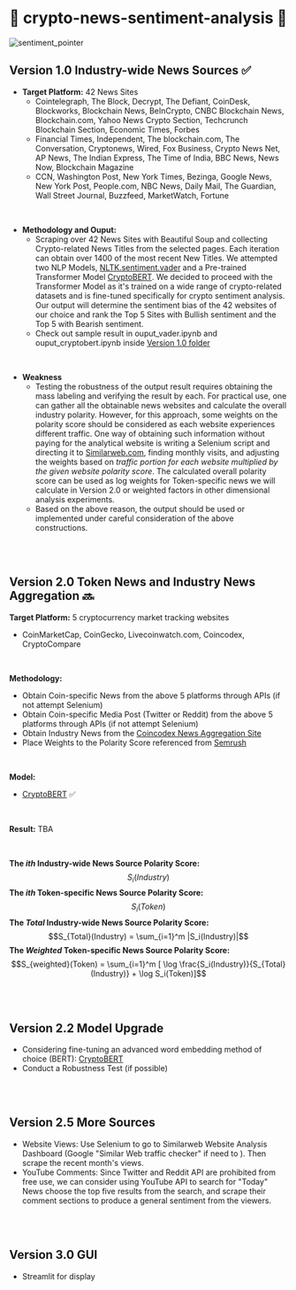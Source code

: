 # 🐂 crypto-news-sentiment-analysis 🧸

![sentiment_pointer](https://camo.githubusercontent.com/fd0f81957c4db8f54e6b0069be9ce68ab497c795813e1c14bc2c62d79df6469e/68747470733a2f2f7777772e6d61726b65746d6f746976652e636f6d2f6d61726b65745f6d6f746976652f73656e74696d656e742d616e616c797369732e6a7067)

## Version 1.0 Industry-wide News Sources  ✅
- **Target Platform:** 42 News Sites 
  - Cointelegraph, The Block, Decrypt, The Defiant, CoinDesk, Blockworks, Blockchain News, BeInCrypto, CNBC Blockchain News, Blockchain.com, Yahoo News Crypto Section, Techcrunch Blockchain Section, Economic Times, Forbes
  - Financial Times, Independent, The blockchain.com, The Conversation, Cryptonews, Wired, Fox Business, Crypto News Net, AP News, The Indian Express, The Time of India, BBC News, News Now, Blockchain Magazine
  - CCN, Washington Post, New York Times, Bezinga, Google News, New York Post, People.com, NBC News, Daily Mail, The Guardian, Wall Street Journal, Buzzfeed, MarketWatch, Fortune 

<br />

- **Methodology and Ouput:**
    - Scraping over 42 News Sites with Beautiful Soup and collecting Crypto-related News Titles from the selected pages. Each iteration can obtain over 1400 of the most recent New Titles. We attempted two NLP Models, [NLTK.sentiment.vader](https://www.nltk.org/_modules/nltk/sentiment/vader.html) and a Pre-trained Transformer Model [CryptoBERT](https://huggingface.co/ElKulako/cryptobert). We decided to proceed with the Transformer Model as it's trained on a wide range of crypto-related datasets and is fine-tuned specifically for crypto sentiment analysis. Our output will determine the sentiment bias of the 42 websites of our choice and rank the Top 5 Sites with Bullish sentiment and the Top 5 with Bearish sentiment.
    - Check out sample result in ouput_vader.ipynb and ouput_cryptobert.ipynb inside [Version 1.0 folder](https://github.com/HowardLiYH/crypto-news-sentiment-analysis/tree/main/version_1.0_Industry_wide_News)
 
<br />

- **Weakness**
  - Testing the robustness of the output result requires obtaining the mass labeling and verifying the result by each. For practical use, one can gather all the obtainable news websites and calculate the overall industry polarity. However, for this approach, some weights on the polarity score should be considered as each website experiences different traffic. One way of obtaining such information without paying for the analytical website is writing a Selenium script and directing it to [Similarweb.com](https://pro.similarweb.com/#/digitalsuite/home), finding monthly visits, and adjusting the weights based on *traffic portion for each website multiplied by the given website polarity score*. The calculated overall polarity score can be used as log weights for Token-specific news we will calculate in Version 2.0 or weighted factors in other dimensional analysis experiments.
  - Based on the above reason, the output should be used or implemented under careful consideration of the above constructions.

<br />
<br />

## Version 2.0 Token News and Industry News Aggregation 🔜

**Target Platform:** 5 cryptocurrency market tracking websites
- CoinMarketCap, CoinGecko, Livecoinwatch.com, Coincodex, CryptoCompare

<br />

**Methodology:** 
- Obtain Coin-specific News from the above 5 platforms through APIs (if not attempt Selenium)
- Obtain Coin-specific Media Post (Twitter or Reddit) from the above 5 platforms through APIs (if not attempt Selenium)
- Obtain Industry News from the [Coincodex News Aggregation Site](https://coincodex.com/news/)
- Place Weights to the Polarity Score referenced from [Semrush](https://www.semrush.com/website/coinmarketcap.com/competitors/)

<br />

**Model:** 

- [CryptoBERT](https://huggingface.co/ElKulako/cryptobert) ✅


<br />

**Result:** TBA

<br />

**The $`ith`$  Industry-wide News Source Polarity Score:** $$S_i(Industry)$$
**The $`ith`$  Token-specific News Source Polarity Score:** $$S_i(Token)$$
**The $`Total`$  Industry-wide News Source Polarity Score:** $$S_{Total}(Industry) = \sum_{i=1}^m |S_i(Industry)|$$
**The $`Weighted`$ Token-specific News Source Polarity Score:** $$S_{weighted}(Token) = \sum_{i=1}^m [ \log \frac{S_i(Industry)}{S_{Total}(Industry)} + \log S_i(Token)]$$

<br />
<br />

## Version 2.2  Model Upgrade
- Considering fine-tuning an advanced word embedding method of choice (BERT): [CryptoBERT](https://huggingface.co/ElKulako/cryptobert)
- Conduct a Robustness Test (if possible)

<br />
<br />
  
## Version 2.5 More Sources
- Website Views: Use Selenium to go to Similarweb Website Analysis Dashboard (Google "Similar Web traffic checker" if need to ). Then scrape the recent month's views.
- YouTube Comments: Since Twitter and Reddit API are prohibited from free use, we can consider using YouTube API to search for "Today" News choose the top five results from the search, and scrape their comment sections to produce a general sentiment from the viewers. 


<br />
<br />

## Version 3.0 GUI
- Streamlit for display



